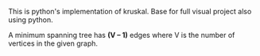 This is python's implementation of kruskal. Base for full visual project also using python.

A minimum spanning tree has **(V – 1)** edges where V is the number of vertices in the given graph. 